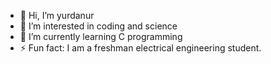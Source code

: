 - 👋 Hi, I’m yurdanur
- 👀 I’m interested in coding and science
- 🌱 I’m currently learning C programming
- ⚡ Fun fact: I am a freshman electrical engineering student.
